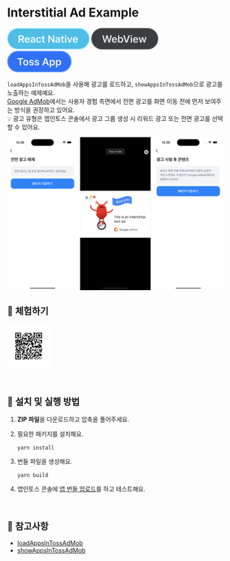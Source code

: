 # Interstitial Ad Example

![React Native](../assets/tags/tag-react-native.svg)
![WebView](../assets/tags/tag-webview.svg)
![Toss App](../assets/tags/tag-toss-app.svg)

`loadAppsInTossAdMob`을 사용해 광고를 로드하고, `showAppsInTossAdMob`으로 광고를 노출하는 예제예요.  
[Google AdMob](https://support.google.com/admob/answer/6066980?hl=ko)에서는 사용자 경험 측면에서 전면 광고를 화면 이동 전에 먼저 보여주는 방식을 권장하고 있어요.  
💡 광고 유형은 앱인토스 콘솔에서 광고 그룹 생성 시 리워드 광고 또는 전면 광고를 선택할 수 있어요.

<img src="../assets/examples/with-interstitial-ad-example-image.png" alt="example image" width="1010px"/>

<br />

## 📲 체험하기

<img src="../assets/qr-codes/with-interstitial-ad-qr-code.svg" ait="qr code" width="100px" />&nbsp;

<br />

## 🚀 설치 및 실행 방법

1. **ZIP 파일**을 다운로드하고 압축을 풀어주세요.

2. 필요한 패키지를 설치해요.

   ```
   yarn install
   ```

3. 번들 파일을 생성해요.

   ```
   yarn build
   ```

4. 앱인토스 콘솔에 [앱 번들 업로드](https://developers-apps-in-toss.toss.im/development/test/toss.html#_1-%E1%84%8B%E1%85%A2%E1%86%B8-%E1%84%87%E1%85%A5%E1%86%AB%E1%84%83%E1%85%B3%E1%86%AF-%E1%84%8B%E1%85%A5%E1%86%B8%E1%84%85%E1%85%A9%E1%84%83%E1%85%B3)를 하고 테스트해요.

<br />

## 📌 참고사항

- [loadAppsInTossAdMob](https://developers-apps-in-toss.toss.im/bedrock/reference/framework/%EA%B4%91%EA%B3%A0/loadAppsInTossAdMob.html)
- [showAppsInTossAdMob](https://developers-apps-in-toss.toss.im/bedrock/reference/framework/%EA%B4%91%EA%B3%A0/showAppsInTossAdMob.html)
